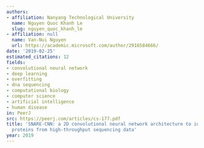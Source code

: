 ```yaml
---
authors:
- affiliation: Nanyang Technological University
  name: Nguyen Quoc Khanh Le
  slug: nguyen_quoc_khanh_le
- affiliation: null
  name: Van-Nui Nguyen
  url: https://academic.microsoft.com/author/2916584666/
date: '2019-02-25'
estimated_citations: 12
fields:
- convolutional neural network
- deep learning
- overfitting
- dna sequencing
- computational biology
- computer science
- artificial intelligence
- human disease
in: PeerJ
src: https://peerj.com/articles/cs-177.pdf
title: 'SNARE-CNN: a 2D convolutional neural network architecture to identify SNARE
  proteins from high-throughput sequencing data'
year: 2019
---
```

